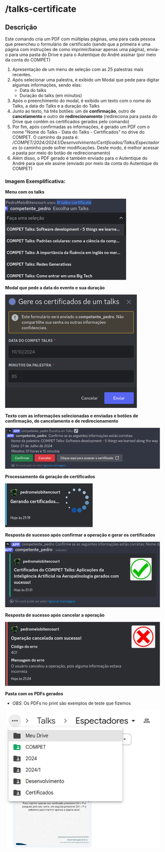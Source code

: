 # /talks-certificate

## Descrição

Este comando cria um PDF com múltiplas páginas, uma para cada pessoa que preencheu o formulário de certificado (sendo que a primeira é uma página com instruções de como imprimir/baixar apenas uma página), envia-o para uma pasta do Drive e para o Autentique do André assinar (por meio da conta do COMPET)

1. Apresentação de um menu de seleção com as 25 palestras mais recentes.
2. Após selecionar uma palestra, é exibido um Modal que pede para digitar algumas informações, sendo elas:
    - Data do talks
    - Duração do talks (em minutos)
3. Após o preenchimento do modal, é exibido um texto com o nome do Talks, a data do Talks e a duração do Talks
4. Junto ao texto, há três botões: um de **confirmação**, outro de **cancelamento** e outro de **redirecionamento** (redireciona para pasta do Drive que contém os certificados gerados pelo comando)
5. Por fim, após confirmadas as informações, é gerado um PDF com o nome "Nome do Talks - Data do Talks - Certificados" no drive do COMPET. O caminho da pasta é: */COMPET/2024/2024.1/Desenvolvimento/Certificados/Talks/Espectadores*  (o caminho pode sofrer modificações. Deste modo, é melhor acessar a pasta por meio do botão de redirecionamento)
6. Além disso, o PDF gerado é também enviado para o Autentique do André para que ele assine (enviado por meio da conta do Autentique do COMPET)

### Imagem Exemplificativa:
**Menu com os talks**

![Menu com os 25 talks mais recentes](./assets/talks-certificate-1.png)

**Modal que pede a data do evento e sua duração**

![Modal que pede a data do evento e sua duracao](./assets/talks-certificate-2.png)

**Texto com as informações selecionadas e enviadas e botões de confirmação, de cancelamento e de redirecionamento**

![Texto reconfirmando informacoes e butoes](./assets/talks-certificate-3.png)

**Processamento da geração de certificados**

![Processamento da geracao de certificados](./assets/talks-certificate-5.png)

**Resposta de sucesso após confirmar a operação e gerar os certificados**

![Resposta de sucesso apos geracao dos certificados](./assets/talks-certificate-4.png)

**Resposta de sucesso após cancelar a operação**

![Resposta de sucesso apos cancelamento da operacao](./assets/talks-certificate-6.png)

**Pasta com os PDFs gerados**

* *OBS*: Os PDFs no print são exemplos de teste que fizemos

![Pasta com os pdfs gerados pelo comando](./assets/talks-certificate-7.png)
